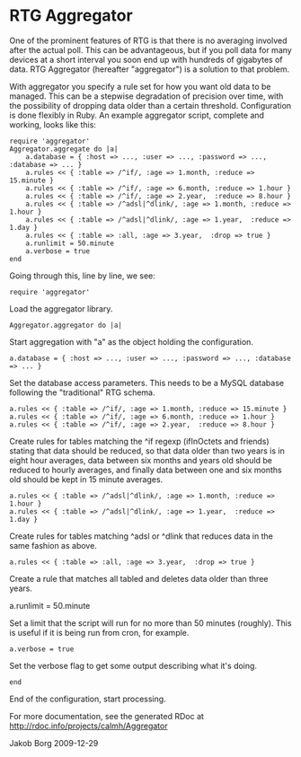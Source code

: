 RTG Aggregator
==============

One of the prominent features of RTG is that there is no averaging involved
after the actual poll. This can be advantageous, but if you poll data for many
devices at a short interval you soon end up with hundreds of gigabytes of data.
RTG Aggregator (hereafter "aggregator") is a solution to that problem.

With aggregator you specify a rule set for how you want old data to be managed.
This can be a stepwise degradation of precision over time, with the possibility
of dropping data older than a certain threshold. Configuration is done flexibly
in Ruby. An example aggregator script, complete and working, looks like this:

    require 'aggregator'
    Aggregator.aggregate do |a|
    	a.database = { :host => ..., :user => ..., :password => ..., :database => ... }
    	a.rules << { :table => /^if/, :age => 1.month, :reduce => 15.minute }
    	a.rules << { :table => /^if/, :age => 6.month, :reduce => 1.hour }
    	a.rules << { :table => /^if/, :age => 2.year,  :reduce => 8.hour }
    	a.rules << { :table => /^adsl|^dlink/, :age => 1.month, :reduce => 1.hour }
    	a.rules << { :table => /^adsl|^dlink/, :age => 1.year,  :reduce => 1.day }
    	a.rules << { :table => :all, :age => 3.year,  :drop => true }
    	a.runlimit = 50.minute
    	a.verbose = true
    end

Going through this, line by line, we see:

    require 'aggregator'

Load the aggregator library.

    Aggregator.aggregator do |a|

Start aggregation with "a" as the object holding the configuration.

    a.database = { :host => ..., :user => ..., :password => ..., :database => ... }

Set the database access parameters. This needs to be a MySQL database following
the "traditional" RTG schema.

    a.rules << { :table => /^if/, :age => 1.month, :reduce => 15.minute }
    a.rules << { :table => /^if/, :age => 6.month, :reduce => 1.hour }
    a.rules << { :table => /^if/, :age => 2.year,  :reduce => 8.hour }

Create rules for tables matching the ^if regexp (ifInOctets and friends)
stating that data should be reduced, so that data older than two years is in
eight hour averages, data between six months and years old should be reduced to
hourly averages, and finally data between one and six months old should be kept
in 15 minute averages.

    a.rules << { :table => /^adsl|^dlink/, :age => 1.month, :reduce => 1.hour }
    a.rules << { :table => /^adsl|^dlink/, :age => 1.year,  :reduce => 1.day }

Create rules for tables matching ^adsl or ^dlink that reduces data in the same
fashion as above.

    a.rules << { :table => :all, :age => 3.year,  :drop => true }

Create a rule that matches all tabled and deletes data older than three years.

a.runlimit = 50.minute

Set a limit that the script will run for no more than 50 minutes (roughly).
This is useful if it is being run from cron, for example.

    a.verbose = true

Set the verbose flag to get some output describing what it's doing.

    end

End of the configuration, start processing.

For more documentation, see the generated RDoc at http://rdoc.info/projects/calmh/Aggregator

Jakob Borg
2009-12-29
